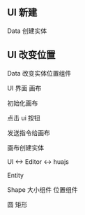 UI   新建
-------
Data  创建实体


UI  改变位置
------
Data  改变实体位置组件


UI 界面       画布


初始化画布

点击 ui 按钮

发送指令给画布

画布创建实体



UI <-> Editor <-> huajs


Entity

Shape
大小组件
位置组件

圆   矩形


